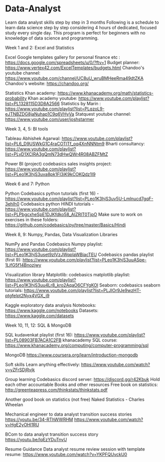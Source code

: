 # Data-Analyst

Learn data analyst skills step by step in 3 months
Following is a schedule to learn data science step by step considering 4 hours of dedicated, focused study every single day. This program is perfect for beginners with no knowledge of data science and programming.

Week 1 and 2: Excel and Statistics

Excel
Google templates gallery for personal finance etc : https://docs.google.com/spreadsheets/u/0/?ftv=1
Budget planner: https://www.vertex42.com/ExcelTemplates/budgets.html
Chandoo's youtube channel: https://www.youtube.com/channel/UC8uU_wruBMHeeRma49dtZKA
Chandoo's website: https://chandoo.org/

Statistics
Khan academy: https://www.khanacademy.org/math/statistics-probability
Khan academy youtube: https://www.youtube.com/playlist?list=PL1328115D3D8A2566
Statistics by Marin : https://www.youtube.com/playlist?list=PLqzoL9-eJTNBZDG8jaNuhap1C9q6VHyVa
Statquest youtube channel: https://www.youtube.com/user/joshstarmer

Week 3, 4, 5: BI tools

Tableau
Abhishek Agarwal: https://www.youtube.com/playlist?list=PL6_D9USWkG1C4raCOTlTf_oq4XnNNNtm9
Bharti consultancy: https://www.youtube.com/playlist?list=PLyD1XCIRA3gQmN73dHwQWr4R08ABZFMtZ

Power BI (project)
codebasics sales insights project: https://www.youtube.com/playlist?list=PLeo1K3hjS3uva8pk1FI3iK9kCOKQdz1I9

Week 6 and 7: Python

Python
Codebasics python tutorials (first 16) - https://www.youtube.com/playlist?list=PLeo1K3hjS3uv5U-Lmlnucd7gqF-3ehIh0
Codebasics python HINDI tutorials - https://www.youtube.com/playlist?list=PLPbgcxheSpE1DJKfdko58_AIZRIT0TjpO
Make sure to work on exercises in these folders: https://github.com/codebasics/py/tree/master/Basics/Hindi

Week 8, 9: Numpy, Pandas, Data Visualization Libraries

NumPy and Pandas
Codebasics Numpy playlist: https://www.youtube.com/playlist?list=PLeo1K3hjS3uset9zIVzJWqplaWBiacTEU
Codebasics pandas playlist (first 9): https://www.youtube.com/playlist?list=PLeo1K3hjS3uuASpe-1LjfG5f14Bnozjwy

Visualization library
Matplotlib: codebasics matplotlib playlist: https://www.youtube.com/playlist?list=PLeo1K3hjS3uu4Lr8_kro2AqaO6CFYgKOl
Seaborn: codebasics seaborn tutorials: https://www.youtube.com/playlist?list=PLJIOr9Je9wzHT-ptgfelpt2Nyx4VGX_j9

Kaggle exploratory data analysis
Notebooks: https://www.kaggle.com/notebooks
Datasets: https://www.kaggle.com/datasets

Week 10, 11, 12: SQL & MongoDB

SQL
kudavenkat playlist (first 16): https://www.youtube.com/playlist?list=PL08903FB7ACA1C2FB
khanacademy SQL course: https://www.khanacademy.org/computing/computer-programming/sql

MongoDB
https://www.coursera.org/learn/introduction-mongodb

Soft skills
Learn anything effectively: https://www.youtube.com/watch?v=yZFrSDjRvjk

Group learning
Codebasics discord server: https://discord.gg/r42Kbuk
Hold each other accountable
Books and other resources
Free book on statistics: http://greenteapress.com/thinkstats/thinkstats.pdf

Another good book on statistics (not free) Naked Statistics - Charles Wheelan

Mechanical engineer to data analyst transition success stories https://youtu.be/34-RThWWRHM https://www.youtube.com/watch?v=HgE2yOHl1RU

BCom to data analyst transition success story https://youtu.be/lqEzYDuTnvU

Resume Guidance
Data analyst resume review session with template resume: https://www.youtube.com/watch?v=YKPFQUvckU0

